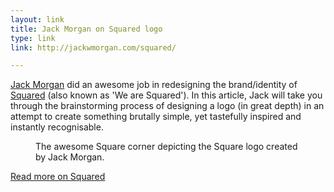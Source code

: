 ```yaml
---
layout: link
title: Jack Morgan on Squared logo
type: link
link: http://jackwmorgan.com/squared/

---
```


[Jack Morgan](http://jackwmorgan.com) did an awesome job in redesigning the brand/identity of [Squared](http://www.wearesquared.com/) (also known as 'We are Squared'). In this article, Jack will take you through the brainstorming process of designing a logo (in great depth) in an attempt to create something brutally simple, yet tastefully inspired and instantly recognisable.

<figure>
    <img src="http://res.cloudinary.com/dw9fem4ki/image/upload/v1399802574/SQUARED-Launch-Billboard_huflok.png" alt="">
    <figcaption>The awesome Square corner depicting the Square logo created by Jack Morgan.</figcaption>
</figure>

[Read more on Squared](http://jackwmorgan.com/squared/)

